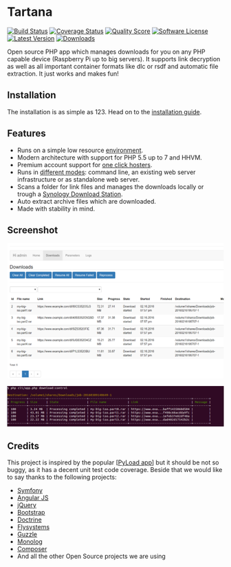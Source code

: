 # Tartana

[![Build Status](https://img.shields.io/travis/C-Sparrow/Tartana/master.svg?style=flat-square)](https://travis-ci.org/C-Sparrow/Tartana)
[![Coverage Status](https://img.shields.io/scrutinizer/coverage/g/C-Sparrow/Tartana.svg?style=flat-square)](https://scrutinizer-ci.com/g/C-Sparrow/Tartana/code-structure)
[![Quality Score](https://img.shields.io/scrutinizer/g/C-Sparrow/Tartana.svg?style=flat-square)](https://scrutinizer-ci.com/g/C-Sparrow/Tartana)
[![Software License](https://img.shields.io/badge/license-MIT-brightgreen.svg?style=flat-square)](https://github.com/C-Sparrow/Tartana/blob/master/LICENSE)
[![Latest Version](https://img.shields.io/github/tag/C-Sparrow/Tartana.svg?style=flat-square)](https://github.com/C-Sparrow/Tartana/releases)
[![Downloads](https://img.shields.io/github/downloads/C-Sparrow/Tartana/total.svg?style=flat-square)](https://github.com/C-Sparrow/Tartana/releases/latest)

Open source PHP app which manages downloads for you on any PHP capable device (Raspberry Pi up to big servers). It supports link decryption as well as all important container formats like dlc or rsdf and automatic file extraction. It just works and makes fun!

## Installation
The installation is as simple as 123. Head on to the [installation guide](doc/main/installation.md).

## Features
- Runs on a simple low resource [environment](doc/main/requirements.md).
- Modern architecture with support for PHP 5.5 up to 7 and HHVM.
- Premium account support for [one click hosters](doc/main/hosters.md).
- Runs in [different modes](doc/main/running.md): command line, an existing web server infrastructure or as standalone web server.
- Scans a folder for link files and manages the downloads locally or trough a [Synology Download Station](doc/main/synology.md).
- Auto extract archive files which are downloaded.
- Made with stability in mind.

## Screenshot
![Download list](doc/images/downloads-list.png "Download list")

![Download list command line](doc/images/downloads-list-cli.png "Download list command line")

## Credits
This project is inspired by the popular [[PyLoad app](https://github.com/pyload/pyload)] but it should be not so buggy, as it has a decent unit test code coverage. Beside that we would like to say thanks to the following projects:

- [Symfony](https://symfony.com)
- [Angular JS](https://angularjs.org)
- [jQuery](https://jquery.com)
- [Bootstrap](http://getbootstrap.com)
- [Doctrine](http://www.doctrine-project.org)
- [Flysystems](http://flysystem.thephpleague.com)
- [Guzzle](http://guzzlephp.org)
- [Monolog](https://github.com/Seldaek/monolog)
- [Composer](https://getcomposer.org)
- And all the other Open Source projects we are using